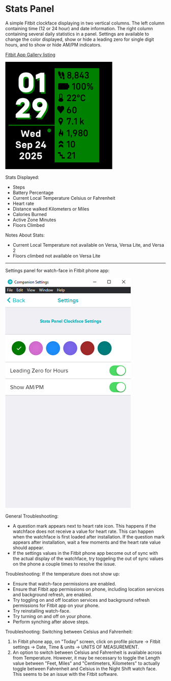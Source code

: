 # Stats Panel
A simple Fitbit clockface displaying in two vertical columns. The left column containing time (12 or 24 hour) and date information. The right column containing several daily statistics in a panel. Settings are available to change the color displayed, show or hide a leading zero for single digit hours, and to show or hide AM/PM indicators.

[Fitbit App Gallery listing](https://gallery.fitbit.com/details/ed3b4a51-c150-4697-ad23-fa540ffb68f1?key=73dbe2ed-7ccb-489a-8bb1-a342daed8b53) 

![screenshot of watch-face](Screenshot.png)

Stats Displayed:
- Steps
- Battery Percentage
- Current Local Temperature Celsius or Fahrenheit 
- Heart rate
- Distance walked Kilometers or Miles
- Calories Burned
- Active Zone Minutes
- Floors Climbed

Notes About Stats:
- Current Local Temperature not available on Versa, Versa Lite, and Versa 2
- Floors climbed not available on Versa Lite

---
Settings panel for watch-face in Fitbit phone app: 

![settings panel in Fitbit phone app](Settings%20Panel.png)

General Troubleshooting: 
- A question mark appears next to heart rate icon. This happens if the watchface does not receive a value for heart rate. This can happen when the watchface is first loaded after installation. If the question mark appears after installation, wait a few moments and the heart rate value should appear.
- If the settings values in the Fitbit phone app become out of sync with the actual display of the watchface, try toggeling the out of sync values on the phone a couple times to resolve the issue.

Troubleshooting: If the temperature does not show up: 
- Ensure that watch-face permissions are enabled. 
- Ensure that Fitbit app permissions on phone, including location services and background refresh, are enabled. 
- Try toggling on and off location services and background refresh permissions for Fitbit app on your phone. 
- Try reinstalling watch-face. 
- Try turning on and off on your phone. 
- Perform synching after above steps.

Troubleshooting: Switching between Celsius and Fahrenheit:
1. In Fitbit phone app, on "Today" screen, click on profile picture -> Fitbit settings -> Date, Time & units -> UNITS OF MEASUREMENT.
2. An option to switch between Celsius and Fahrenheit is available across from Temperature. However, it may be necessary to toggle the Length value between "Feet, Miles" and "Centimeters, Kilometers" to actually toggle between Fahrenheit and Celsius in the Night Shift watch face. This seems to be an issue with the Fitbit software. 
